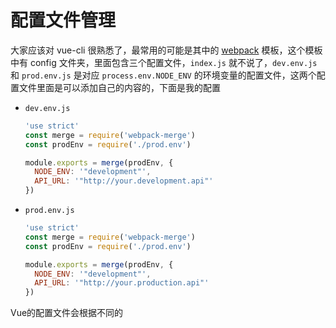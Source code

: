 # 配置文件管理
大家应该对 vue-cli 很熟悉了，最常用的可能是其中的 [webpack](https://github.com/vuejs-templates/webpack) 模板，这个模板中有 config 文件夹，里面包含三个配置文件，`index.js` 就不说了，`dev.env.js` 和 `prod.env.js` 是对应 `process.env.NODE_ENV` 的环境变量的配置文件，这两个配置文件里面是可以添加自己的内容的，下面是我的配置

- `dev.env.js`

    ```javascript
    'use strict'
    const merge = require('webpack-merge')
    const prodEnv = require('./prod.env')
    
    module.exports = merge(prodEnv, {
      NODE_ENV: '"development"',
      API_URL: '"http://your.development.api"'
    })
    
    ```

- `prod.env.js`

    ```javascript
    'use strict'
    const merge = require('webpack-merge')
    const prodEnv = require('./prod.env')
    
    module.exports = merge(prodEnv, {
      NODE_ENV: '"development"',
      API_URL: '"http://your.production.api"'
    })
    ```

Vue的配置文件会根据不同的